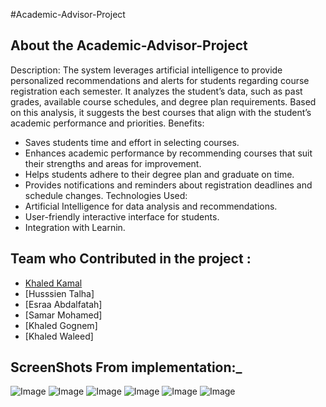 #Academic-Advisor-Project
## About the Academic-Advisor-Project
Description:
The system leverages artificial intelligence to provide personalized recommendations and alerts for students regarding course registration each semester. It analyzes the student’s data, such as past grades, available course schedules, and degree plan requirements. Based on this analysis, it suggests the best courses that align with the student’s academic performance and priorities.
Benefits:
- Saves students time and effort in selecting courses.
- Enhances academic performance by recommending courses that suit their strengths and areas for improvement.
- Helps students adhere to their degree plan and graduate on time.
- Provides notifications and reminders about registration deadlines and schedule changes.
Technologies Used:
- Artificial Intelligence for data analysis and recommendations.
- User-friendly interactive interface for students.
- Integration with Learnin.


## Team who Contributed in the project :
- [Khaled Kamal](https://github.com/Khaled-Kamal)
- [Husssien Talha]
- [Esraa Abdalfatah]
- [Samar Mohamed]
- [Khaled Gognem]
- [Khaled Waleed]


## ScreenShots From implementation:_
![Image](https://github.com/user-attachments/assets/26522d91-5177-4bd3-b63e-26a5bbba43d7) ![Image](https://github.com/user-attachments/assets/ff5625dd-9452-4cd5-bbb7-4474caf0362a) ![Image](https://github.com/user-attachments/assets/73103f7c-3766-4fc8-b935-211ea1913a5d) ![Image](https://github.com/user-attachments/assets/92f76c65-e050-479f-9216-0e415a93dae9) ![Image](https://github.com/user-attachments/assets/d171bc6e-67ba-48d7-8a44-dce0ed352e8d) ![Image](https://github.com/user-attachments/assets/1023f73d-68c9-4407-b7c3-da91c35f3683)


